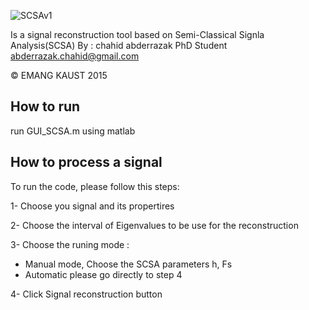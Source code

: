 

![SCSAv1](https://user-images.githubusercontent.com/32301374/59841527-25fba080-935d-11e9-83f1-7440a71f0339.png)

Is a signal reconstruction tool based on Semi-Classical Signla Analysis(SCSA)
By : chahid abderrazak PhD Student        
abderrazak.chahid@gmail.com

© EMANG  KAUST 2015      

## How to run
run GUI_SCSA.m using matlab

## How to process a signal
To run the code, please follow this steps:

1- Choose you signal and its propertires 

2- Choose the interval of   Eigenvalues to be use for the reconstruction

3- Choose the runing mode :
* Manual mode, Choose the  SCSA parameters h, Fs 
* Automatic please go directly to step 4
       
4-   Click Signal reconstruction button


